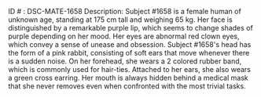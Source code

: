 ID # : DSC-MATE-1658
Description: Subject #1658 is a female human of unknown age, standing at 175 cm tall and weighing 65 kg. Her face is distinguished by a remarkable purple lip, which seems to change shades of purple depending on her mood. Her eyes are abnormal red clown eyes, which convey a sense of unease and obsession. Subject #1658's head has the form of a pink rabbit, consisting of soft ears that move whenever there is a sudden noise. On her forehead, she wears a 2 colored rubber band, which is commonly used for hair-ties. Attached to her ears, she also wears a green cross earring. Her mouth is always hidden behind a medical mask that she never removes even when confronted with the most trivial tasks.